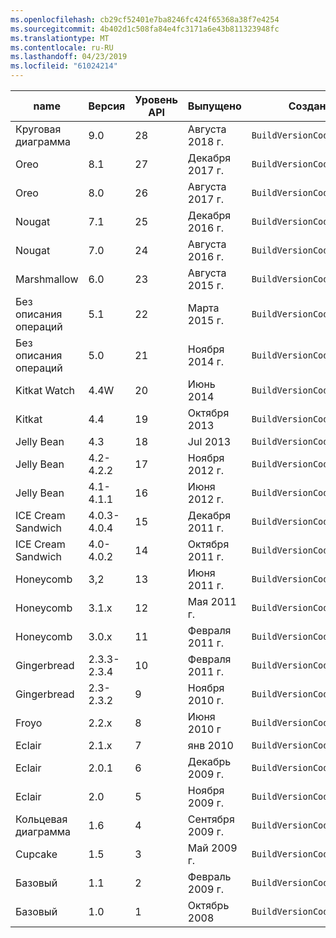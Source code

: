 ```yaml
---
ms.openlocfilehash: cb29cf52401e7ba8246fc424f65368a38f7e4254
ms.sourcegitcommit: 4b402d1c508fa84e4fc3171a6e43b811323948fc
ms.translationtype: MT
ms.contentlocale: ru-RU
ms.lasthandoff: 04/23/2019
ms.locfileid: "61024214"
---
```


|name|Версия|Уровень API|Выпущено|Создание кода версии|
|--- |--- |--- |--- |--- |
|Круговая диаграмма|9.0|28|Августа 2018 г.|`BuildVersionCodes.P`|
|Oreo|8.1|27|Декабря 2017 г.|`BuildVersionCodes.OMr1`|
|Oreo|8.0|26|Августа 2017 г.|`BuildVersionCodes.O`|
|Nougat|7.1|25|Декабря 2016 г.|`BuildVersionCodes.NMr1`|
|Nougat|7.0|24|Августа 2016 г.|`BuildVersionCodes.N`|
|Marshmallow|6.0|23|Августа 2015 г.|`BuildVersionCodes.M`|
|Без описания операций|5.1|22|Марта 2015 г.|`BuildVersionCodes.LollipopMr1`|
|Без описания операций|5.0|21|Ноября 2014 г.|`BuildVersionCodes.Lollipop`|
|Kitkat Watch|4.4W|20|Июнь 2014|`BuildVersionCodes.KitKatWatch`|
|Kitkat|4.4|19|Октября 2013|`BuildVersionCodes.KitKat`|
|Jelly Bean|4.3|18|Jul 2013|`BuildVersionCodes.JellyBeanMr2`|
|Jelly Bean|4.2-4.2.2|17|Ноября 2012 г.|`BuildVersionCodes.JellyBeanMr1`|
|Jelly Bean|4.1-4.1.1|16|Июня 2012 г.|`BuildVersionCodes.JellyBean`|
|ICE Cream Sandwich|4.0.3-4.0.4|15|Декабря 2011 г.|`BuildVersionCodes.IceCreamSandwichMr1`|
|ICE Cream Sandwich|4.0-4.0.2|14|Октября 2011 г.|`BuildVersionCodes.IceCreamSandwich`|
|Honeycomb|3,2|13|Июня 2011 г.|`BuildVersionCodes.HoneyCombMr2`|
|Honeycomb|3.1.x|12|Мая 2011 г.|`BuildVersionCodes.HoneyCombMr1`|
|Honeycomb|3.0.x|11|Февраля 2011 г.|`BuildVersionCodes.HoneyComb`|
|Gingerbread|2.3.3-2.3.4|10|Февраля 2011 г.|`BuildVersionCodes.GingerBreadMr1`|
|Gingerbread|2.3-2.3.2|9|Ноября 2010 г.|`BuildVersionCodes.GingerBread`|
|Froyo|2.2.x|8|Июня 2010 г|`BuildVersionCodes.Froyo`|
|Eclair|2.1.x|7|янв 2010|`BuildVersionCodes.EclairMr1`|
|Eclair|2.0.1|6|Декабрь 2009 г.|`BuildVersionCodes.Eclair01`|
|Eclair|2.0|5|Ноября 2009 г.|`BuildVersionCodes.Eclair`|
|Кольцевая диаграмма|1.6|4|Сентября 2009 г.|`BuildVersionCodes.Donut`|
|Cupcake|1.5|3|Май 2009 г.|`BuildVersionCodes.Cupcake`|
|Базовый|1.1|2|Февраль 2009 г.|`BuildVersionCodes.Base11`|
|Базовый|1.0|1|Октябрь 2008|`BuildVersionCodes.Base`|

